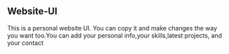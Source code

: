 ## Website-UI
This is a personal website UI. You can copy it and make changes the way you want too.You can add your personal info,your skills,latest projects, and your contact 

